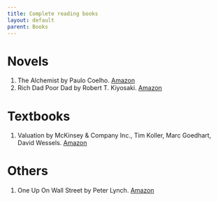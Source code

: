 ```yaml
---
title: Complete reading books
layout: default
parent: Books
---
```


# Novels
1. The Alchemist by Paulo Coelho. [Amazon](https://www.amazon.co.jp/dp/0007155662)
2. Rich Dad Poor Dad by Robert T. Kiyosaki. [Amazon](https://www.amazon.co.jp/-/en/Robert-T-Kiyosaki/dp/1612680194)

# Textbooks
1. Valuation by McKinsey & Company Inc., Tim Koller, Marc Goedhart, David Wessels. [Amazon](www.amazon.co.jp/dp/1119610885)

# Others
1. One Up On Wall Street by Peter Lynch. [Amazon](https://www.amazon.co.jp/-/en/Peter-Lynch/dp/0743200403)